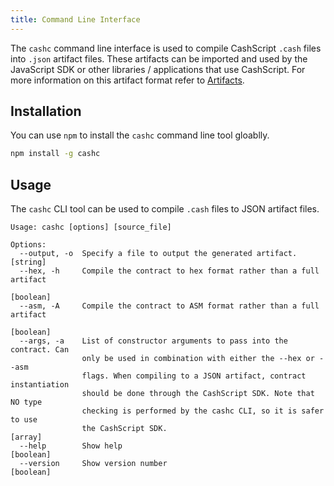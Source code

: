 ```yaml
---
title: Command Line Interface
---
```


The `cashc` command line interface is used to compile CashScript `.cash` files into `.json` artifact files. These artifacts can be imported and used by the JavaScript SDK or other libraries / applications that use CashScript. For more information on this artifact format refer to [Artifacts](/docs/language/artifacts).

## Installation
You can use `npm` to install the `cashc` command line tool gloablly.

```bash
npm install -g cashc
```

## Usage
The `cashc` CLI tool can be used to compile `.cash` files to JSON artifact files.

```
Usage: cashc [options] [source_file]

Options:
  --output, -o  Specify a file to output the generated artifact.        [string]
  --hex, -h     Compile the contract to hex format rather than a full artifact
                                                                       [boolean]
  --asm, -A     Compile the contract to ASM format rather than a full artifact
                                                                       [boolean]
  --args, -a    List of constructor arguments to pass into the contract. Can
                only be used in combination with either the --hex or --asm
                flags. When compiling to a JSON artifact, contract instantiation
                should be done through the CashScript SDK. Note that NO type
                checking is performed by the cashc CLI, so it is safer to use
                the CashScript SDK.                                      [array]
  --help        Show help                                              [boolean]
  --version     Show version number                                    [boolean]
```
